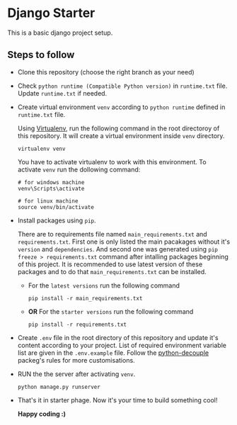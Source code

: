 # Django Starter

This is a basic django project setup.

## Steps to follow

- Clone this repository (choose the right branch as your need)
- Check `python runtime (Compatible Python version)` in `runtime.txt` file. Update `runtime.txt` if needed.
- Create virtual environment `venv` according to `python runtime` defined in `runtime.txt` file.

  Using [Virtualenv](https://pypi.org/project/virtualenv/), run the following command in the root directoroy of this repository. It will create a virtual environment inside `venv` directory.

  ```
  virtualenv venv
  ```

  You have to activate virtualenv to work with this environment. To activate `venv` run the dollowing command:

  ```
  # for windows machine
  venv\Scripts\activate

  # for linux machine
  source venv/bin/activate
  ```

- Install packages using `pip`.

  There are to requirements file named `main_requirements.txt` and `requirements.txt`. First one is only listed the main pacakages without it's `version` and `dependencies`. And second one was generated using `pip freeze > requirements.txt` command after intalling packages beginning of this project. It is recommended to use latest version of these packages and to do that `main_requirements.txt` can be installed.

  - For the `latest versions` run the following command
    ```
    pip install -r main_requirements.txt
    ```
  - **OR** For the `starter versions` run the following command
    ```
    pip install -r requirements.txt
    ```

- Create `.env` file in the root directory of this repository and update it's content according to your project. List of required environment variable list are given in the `.env.example` file. Follow the [python-decouple](https://pypi.org/project/python-decouple/) packeg's rules for more customisations.

- RUN the the server after activating `venv`.
  ```
  python manage.py runserver
  ```
- That's it in starter phage. Now it's your time to build something cool!

  **Happy coding :)**
